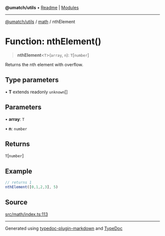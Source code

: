 **@umatch/utils** • [Readme](../../index.md) \| [Modules](../../modules.md)

***

[@umatch/utils](../../modules.md) / [math](../index.md) / nthElement

# Function: nthElement()

> **nthElement**\<`T`\>(`array`, `n`): `T`\[`number`\]

Returns the nth element with overflow.

## Type parameters

• **T** extends readonly `unknown`[]

## Parameters

• **array**: `T`

• **n**: `number`

## Returns

`T`\[`number`\]

## Example

```ts
// returns 1
nthElement([0,1,2,3], 5)
```

## Source

[src/math/index.ts:113](https://github.com/umatch-oficial/utils/blob/c1935bc/src/math/index.ts#L113)

***

Generated using [typedoc-plugin-markdown](https://www.npmjs.com/package/typedoc-plugin-markdown) and [TypeDoc](https://typedoc.org/)
